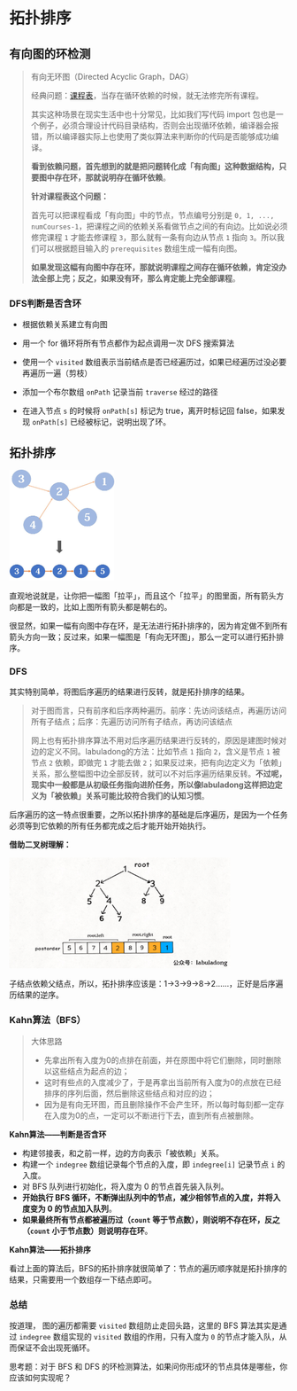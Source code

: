 # 拓扑排序

## 有向图的环检测

> 有向无环图（Directed Acyclic Graph，DAG）
> 
> 经典问题：[课程表](https://leetcode-cn.com/problems/course-schedule/)，当存在循环依赖的时候，就无法修完所有课程。
> 
> 其实这种场景在现实生活中也十分常见，比如我们写代码 import 包也是一个例子，必须合理设计代码目录结构，否则会出现循环依赖，编译器会报错，所以编译器实际上也使用了类似算法来判断你的代码是否能够成功编译。
> 
> **看到依赖问题，首先想到的就是把问题转化成「有向图」这种数据结构，只要图中存在环，那就说明存在循环依赖**。
> 
> **针对课程表这个问题：**
> 
> 首先可以把课程看成「有向图」中的节点，节点编号分别是 `0, 1, ..., numCourses-1`，把课程之间的依赖关系看做节点之间的有向边。比如说必须修完课程 `1` 才能去修课程 `3`，那么就有一条有向边从节点 `1` 指向 `3`。所以我们可以根据题目输入的 `prerequisites` 数组生成一幅有向图。
> 
> **如果发现这幅有向图中存在环，那就说明课程之间存在循环依赖，肯定没办法全部上完；反之，如果没有环，那么肯定能上完全部课程**。

### DFS判断是否含环

- 根据依赖关系建立有向图

- 用一个 for 循环将所有节点都作为起点调用一次 DFS 搜索算法

- 使用一个 `visited` 数组表示当前结点是否已经遍历过，如果已经遍历过没必要再遍历一遍（剪枝）

- 添加一个布尔数组 `onPath` 记录当前 `traverse` 经过的路径

- 在进入节点 `s` 的时候将 `onPath[s]` 标记为 true，离开时标记回 false，如果发现 `onPath[s]` 已经被标记，说明出现了环。

## 拓扑排序

<img src="images/拓扑排序.jpg" height=200 width=190>

直观地说就是，让你把一幅图「拉平」，而且这个「拉平」的图里面，所有箭头方向都是一致的，比如上图所有箭头都是朝右的。

很显然，如果一幅有向图中存在环，是无法进行拓扑排序的，因为肯定做不到所有箭头方向一致；反过来，如果一幅图是「有向无环图」，那么一定可以进行拓扑排序。

### DFS

其实特别简单，将图后序遍历的结果进行反转，就是拓扑排序的结果。

> 对于图而言，只有前序和后序两种遍历。前序：先访问该结点，再遍历访问所有子结点；后序：先遍历访问所有子结点，再访问该结点
> 
> 网上也有拓扑排序算法不用对后序遍历结果进行反转的，原因是建图时候对边的定义不同。labuladong的方法：比如节点 `1` 指向 `2`，含义是节点 `1` 被节点 `2` 依赖，即做完 `1` 才能去做 `2`；如果反过来，把有向边定义为「依赖」关系，那么整幅图中边全部反转，就可以不对后序遍历结果反转。**不过呢，现实中一般都是从初级任务指向进阶任务，所以像labuladong这样把边定义为「被依赖」关系可能比较符合我们的认知习惯**。

后序遍历的这一特点很重要，之所以拓扑排序的基础是后序遍历，是因为一个任务必须等到它依赖的所有任务都完成之后才能开始开始执行。

**借助二叉树理解：**

<img src= "images/b1.jpeg" height=200 width=400>

子结点依赖父结点，所以，拓扑排序应该是：1->3->9->8->2......，正好是后序遍历结果的逆序。

### Kahn算法（BFS）

> 大体思路
> 
> - 先拿出所有入度为0的点排在前面，并在原图中将它们删除，同时删除以这些结点为起点的边；
> - 这时有些点的入度减少了，于是再拿出当前所有入度为0的点放在已经排序的序列后面，然后删除这些结点和对应的边；
> - 因为是有向无环图，而且删除操作不会产生环，所以每时每刻都一定存在入度为0的点，一定可以不断进行下去，直到所有点被删除。

**Kahn算法——判断是否含环**

- 构建邻接表，和之前一样，边的方向表示「被依赖」关系。
- 构建一个 `indegree` 数组记录每个节点的入度，即 `indegree[i]` 记录节点 `i` 的入度。
- 对 BFS 队列进行初始化，将入度为 0 的节点首先装入队列。
- **开始执行 BFS 循环，不断弹出队列中的节点，减少相邻节点的入度，并将入度变为 0 的节点加入队列**。
- **如果最终所有节点都被遍历过（`count` 等于节点数），则说明不存在环，反之（`count` 小于节点数）则说明存在环**。

**Kahn算法——拓扑排序**

看过上面的算法后，BFS的拓扑排序就很简单了：节点的遍历顺序就是拓扑排序的结果，只需要用一个数组存一下结点即可。

### 总结

按道理， 图的遍历都需要 `visited` 数组防止走回头路，这里的 BFS 算法其实是通过 `indegree` 数组实现的 `visited` 数组的作用，只有入度为 `0` 的节点才能入队，从而保证不会出现死循环。

思考题：对于 BFS 和 DFS 的环检测算法，如果问你形成环的节点具体是哪些，你应该如何实现呢？
